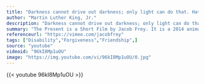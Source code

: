 ```yaml
---
title: "Darkness cannot drive out darkness; only light can do that. Hate cannot drive out hate; only love can do that."
author: "Martin Luther King, Jr."
description: "Darkness cannot drive out darkness; only light can do that. Hate cannot drive out hate; only love can do that. - Martin Luther King, Jr. quotes from GetInspired365.com"
summary: "The Present is a Short Film by Jacob Frey. It is a 2014 animated short film created and directed by German animator Jacob Frey, alongside with Markus Kranzler. It is based on 'Perfeição', a comic strip by Fabio Coala. The film won awards at several film festivals For more of his work click the link below."
referenceurl: "https://vimeo.com/jacobfrey"
tags: ["Disability","Forgiveness","Friendship",]
source: "youtube"
videoid: "96kI8Mp1uOU"
image: "https://img.youtube.com/vi/96kI8Mp1uOU/0.jpg"
---
```


{{< youtube 96kI8Mp1uOU >}}
